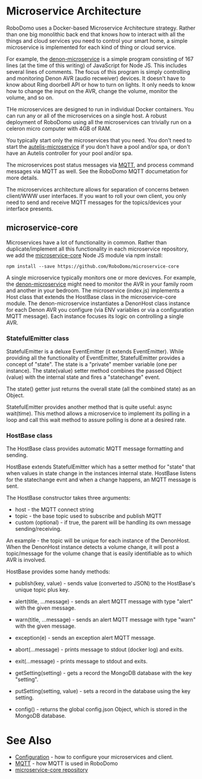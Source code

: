 # Microservice Architecture

RoboDomo uses a Docker-based Microservice Architecture strategy. Rather than one big monolithic back end that knows how to interact with all the things and cloud services you need to control your smart home, a simple microservice is implemented for each kind of thing or cloud service.

For example, the [denon-microservice](https://github.com/RoboDomo/denon-microservice) is a simple program consisting of 167 lines (at the time of this writing) of JavaScript for Node JS. This includes several lines of comments. The focus of this program is simply controlling and monitoring Denon AVR (audio recweiver) devices. It doesn't have to know about Ring doorbell API or how to turn on lights. It only needs to know how to change the input on the AVR, change the volume, monitor the volume, and so on.

THe microservices are designed to run in individual Docker containers. You can run any or all of the microservices on a single host. A robust deployment of RoboDomo using all the microservices can trivially run on a celeron micro computer with 4GB of RAM.

You typically start only the microservices that you need. You don't need to start the [autelis-microservice](https://github.com/RoboDomo/autelis-microservice) if you don't have a pool and/or spa, or don't have an Autelis controller for your pool and/or spa.

The microservices post status messages via [MQTT](MQTT.md), and process command messages via MQTT as well. See the RoboDomo MQTT documetation for more details.

The microservices architecture allows for separation of concerns betwen client/WWW user interfaces. If you want to roll your own client, you only need to send and receive MQTT messages for the topics/devices your interface presents.

## microservice-core

Microservices have a lot of functionality in common. Rather than duplicate/implement all this functionality in each microservice repository, we add the [microservice-core](https://github.com/RoboDomo/microservice-core) Node JS module via npm install:

`npm install --save https://github.com/RoboDomo/microservice-core`

A single microservice typically monitors one or more devicves. For example, the [denon-microservice](https://github.com/RoboDomo/denon-microservice) might need to monitor the AVR in your family room and another in your bedroom. The microservice (index.js) implements a Host class that extends the HostBase class in the microservice-core module. The denon-microservice instantiates a DenonHost class instance for each Denon AVR you configure (via ENV variables or via a configuration MQTT message). Each instance focuses its logic on controlling a single AVR.

### StatefulEmitter class
StatefulEmitter is a deluxe EventEmitter (it extends EventEmitter).  While providing all the functionality of EventEmitter, StatefulEmitter provides a concept of "state".  The state is a "private" member variable (one per instance).  The state(value) setter method combines the passed Object (value) with the internal state and fires a "statechange" event.

The state() getter just returns the overall state (all the combined state) as an Object.

StatefulEmitter provides another method that is quite useful: async wait(time).  This method allows a microservice to implement its polling in a loop and call this wait method to assure polling is done at a desired rate.


### HostBase class

The HostBase class provides automatic MQTT message formatting and sending. 

HostBase extends StatefulEmitter which has a setter method for "state" that when values in state change in the instances internal state. HostBase listens for the statechange evnt and when a change happens, an MQTT message is sent.

The HostBase constructor takes three arguments:

- host - the MQTT connect string
- topic - the base topic used to subscribe and publish MQTT
- custom (optional) - if true, the parent will be handling its own message sending/receiving.

An example - the topic will be unique for each instance of the DenonHost. When the DenonHost instance detects a volume change, it will post a topic/message for the volume change that is easily identifiable as to which AVR is involved.

HostBase provides some handy methods:

- publish(key, value) - sends value (converted to JSON) to the HostBase's unique topic plus key.
- alert(title, ...message) - sends an alert MQTT message with type "alert" with the given message.
- warn(title, ...message) - sends an alert MQTT message with type "warn" with the given message.
- exception(e) - sends an exception alert MQTT message.
- abort(...message) - prints message to stdout (docker log) and exits.
- exit(...message) - prints message to stdout and exits.

- getSetting(setting) - gets a record the MongoDB database with the key "setting".
- putSetting(setting, value) - sets a record in the database using the key setting.

- config() - returns the global config.json Object, which is stored in the MongoDB database.

# See Also

- [Configuration](Configuration.md) - how to configure your microservices and client.
- [MQTT](MQTT.md) - how MQTT is used in RoboDomo
- [microservice-core repository](https://github.com/RoboDomo/microservice-core)
